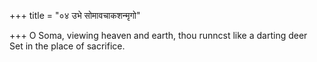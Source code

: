 +++
title = "०४ उभे सोमावचाकशन्मृगो"

+++
O Soma, viewing heaven and earth, thou runncst like a darting deer  
     Set in the place of sacrifice.